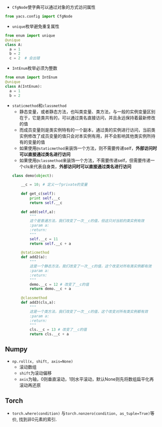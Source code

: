 - `CfgNode`使字典可以通过对象的方式访问属性
```python
from yacs.config import CfgNode
```

- `unique`枚举避免重复属性
```python
from enum import unique
@unique
class A:
  a = 1
  b = 2
  c = 2  # 会出错
```

- `IntEnum`枚举必须为整数
```python
from enum import IntEnum
@unique
class A(IntEnum):
  a = 1
  b = 2
```
- `staticmethod`和`classmethod`
  - 静态变量，或者静态方法，也叫类变量、类方法，与一般的实例变量区别在于，它是类共有的，可以通过类名直接访问，并且永远保持着最新修改的值
  - 而成员变量则是类实例特有的一个副本，通过类的实例进行访问，当前类实例修改了成员变量的值只会对本实例有用，并不会影响其他类实例所持有的变量的值
  - 如果使用`@staticmethod`来装饰一个方法，则不需要传递self，**外部访问时可以直接通过类名进行访问**
  - 如果使用`@classmethod`来装饰一个方法，不需要传递self，但需要传递一个cls来代表自身类，**外部访问时可以直接通过类名进行访问**
  ```python
  class demo(object):
   
      __c = 10; # 定义一个private的变量
   
      def get_c(self):
          print self.__c
          return self.__c
   
      def add(self,a):
          """
          这个是普通方法，我们改变了一次__c的值，但这只对当前的类实例有效
          :param a:
          :return:
          """
          self.__c = 11
          return self.__c + a
   
      @staticmethod
      def add2(a):
          """
          这是一个静态方法，我们改变了一次__c的值，这个改变对所有类实例都有效
          :param a:
          :return:
          """
          demo.__c = 12 # 改变了__c的值
          return demo.__c + a
   
      @classmethod
      def add3(cls,a):
          """
          这是一个类方法，我们改变了一次__c的值，这个改变对所有类实例都有效
          :param a:
          :return:
          """
          cls.__c = 13 # 改变了__c的值
          return cls.__c + a
  ```

## Numpy
- `np.roll(x, shift, axis=None)`
  * 滚动数组
  * `shift`为滚动偏移
  * `axis`为轴，0则垂直滚动，1则水平滚动，默认None则先将数组扁平化再滚动再还原

## Torch
- `torch.where(condition)` 与`torch.nonzero(condition, as_tuple=True)`等价, 找到非0元素的索引.

